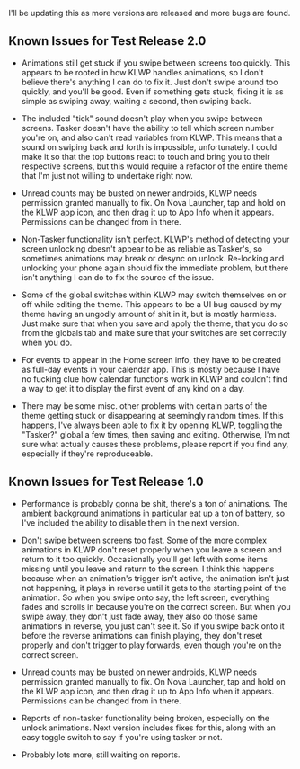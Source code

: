 I'll be updating this as more versions are released and more bugs are found.

Known Issues for Test Release 2.0
-------------------------------------
* Animations still get stuck if you swipe between screens too quickly. This appears to be rooted in how KLWP handles animations, so I don't believe there's anything I can do to fix it. Just don't swipe around too quickly, and you'll be good. Even if something gets stuck, fixing it is as simple as swiping away, waiting a second, then swiping back.

* The included "tick" sound doesn't play when you swipe between screens. Tasker doesn't have the ability to tell which screen number you're on, and also can't read variables from KLWP. This means that a sound on swiping back and forth is impossible, unfortunately. I could make it so that the top buttons react to touch and bring you to their respective screens, but this would require a refactor of the entire theme that I'm just not willing to undertake right now.

* Unread counts may be busted on newer androids, KLWP needs permission granted manually to fix. On Nova Launcher, tap and hold on the KLWP app icon, and then drag it up to App Info when it appears. Permissions can be changed from in there.

* Non-Tasker functionality isn't perfect. KLWP's method of detecting your screen unlocking doesn't appear to be as reliable as Tasker's, so sometimes animations may break or desync on unlock. Re-locking and unlocking your phone again should fix the immediate problem, but there isn't anything I can do to fix the source of the issue.

* Some of the global switches within KLWP may switch themselves on or off while editing the theme. This appears to be a UI bug caused by my theme having an ungodly amount of shit in it, but is mostly harmless. Just make sure that when you save and apply the theme, that you do so from the globals tab and make sure that your switches are set correctly when you do.

* For events to appear in the Home screen info, they have to be created as full-day events in your calendar app. This is mostly because I have no fucking clue how calendar functions work in KLWP and couldn't find a way to get it to display the first event of any kind on a day.

* There may be some misc. other problems with certain parts of the theme getting stuck or disappearing at seemingly random times. If this happens, I've always been able to fix it by opening KLWP, toggling the "Tasker?" global a few times, then saving and exiting. Otherwise, I'm not sure what actually causes these problems, please report if you find any, especially if they're reproduceable.


Known Issues for Test Release 1.0
------------------------------------------
* Performance is probably gonna be shit, there's a ton of animations. The ambient background animations in particular eat up a ton of battery, so I've included the ability to disable them in the next version.

* Don't swipe between screens too fast. Some of the more complex animations in KLWP don't reset properly when you leave a screen and return to it too quickly. Occasionally you'll get left with some items missing until you leave and return to the screen. I think this happens because when an animation's trigger isn't active, the animation isn't just not happening, it plays in reverse until it gets to the starting point of the animation. So when you swipe onto say, the left screen, everything fades and scrolls in because you're on the correct screen. But when you swipe away, they don't just fade away, they also do those same animations in reverse, you just can't see it. So if you swipe back onto it before the reverse animations can finish playing, they don't reset properly and don't trigger to play forwards, even though you're on the correct screen.

* Unread counts may be busted on newer androids, KLWP needs permission granted manually to fix. On Nova Launcher, tap and hold on the KLWP app icon, and then drag it up to App Info when it appears. Permissions can be changed from in there.

* Reports of non-tasker functionality being broken, especially on the unlock animations. Next version includes fixes for this, along with an easy toggle switch to say if you're using tasker or not.

* Probably lots more, still waiting on reports.
